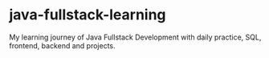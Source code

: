 # java-fullstack-learning
My learning journey of Java Fullstack Development with daily practice, SQL, frontend, backend and projects.
